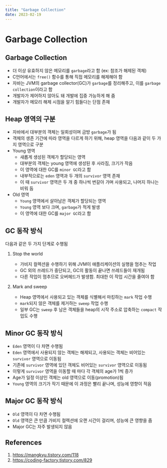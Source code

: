 ```yaml
---
title: "Garbage Collection"
date: 2023-02-19
---
```


# Garbage Collection

## Garbage Collection

- 더 이상 유효하지 않은 메모리를 `garbage`라고 함 (ex: 참조가 해제된 객체)
- C언어에서는 `free()` 함수를 통해 직접 메모리를 해제해야 함
- 자바는 JVM의 garbage collector(GC)가 `garbage`를 정리해주고, 이를 `garbage collection`이라고 함
- 개발자가 제어하지 않아도 돼 개발에 집중 가능하게 해 줌
- 개발자가 메모리 해제 시점을 알기 힘들다는 단점 존재

## Heap 영역의 구분

- 자바에서 대부분의 객체는 일회성이며 금방 `garbage`가 됨
- 객체의 생존 기간에 따라 영역을 다르게 하기 위해, heap 영역을 다음과 같이 두 가지 영역으로 구분
- Young 영역
  - 새롭게 생성된 객체가 할당되는 영역
  - 대부분의 객체는 young 영역에 생성된 후 사라짐, 크기가 작음
  - 이 영역에 대한 GC를 `minor GC`라고 함
  - 내부적으로는 `eden` 영역과 두 개의 `survivor` 영역 존재
  - 이 때 `survivor` 영역은 두 개 중 하나씩 번갈아 가며 사용되고, 나머지 하나는 비워 둠
- Old 영역
  - `Young` 영역에서 살아남은 객체가 할당되는 영역
  - `Young` 영역 보다 크며, `garbage`가 적게 발생
  - 이 영역에 대한 GC를 `major GC`라고 함

## GC 동작 방식

다음과 같은 두 가지 단계로 수행됨

1. Stop the world

   - 가비지 컬렉션을 수행하기 위해 JVM이 애플리케이션의 실행을 멈추는 작업
   - GC 외의 쓰레드가 중단되고, GC의 활동이 끝나면 쓰레드들이 재개됨
   - 다른 작업이 멈추므로 오버헤드가 발생함. 최대한 이 작업 시간을 줄여야 함

2. Mark and sweep
   - Heap 영역에서 사용되고 있는 객체를 식별해서 마킹하는 `mark` 작업 수행
   - `mark`되지 않은 객체를 제거하는 `sweep` 작업 수행
   - 일부 GC는 `sweep` 후 남은 객체들을 heap의 시작 주소로 압축하는 `compact` 작업도 수행

## Minor GC 동작 방식

- `Eden` 영역이 다 차면 수행됨
- `Eden` 영역에서 사용되지 않는 객체는 해제되고, 사용되는 객체는 비어있는 `survivor` 영역으로 이동됨
- 기존에 `survivor` 영역에 있던 객체도 비어있는 `survivor` 영역으로 이동됨
- 이렇게 `survivor` 영역을 이동할 때 마다 각 객체의 age가 1씩 증가
- Age가 일정 이상인 객체는 old 영역으로 이동(promotion)됨
- `Young` 영역의 크기가 작기 때문에 이 과정은 빨리 끝나며, 성능에 영향이 적음

## Major GC 동작 방식

- `Old` 영역이 다 차면 수행됨
- `Old` 영역은 큰 만큼 가비지 컬렉션에 오랜 시간이 걸리며, 성능에 큰 영향을 줌
- Major GC는 자주 발생되지 않음

## References

1. https://mangkyu.tistory.com/118
2. https://coding-factory.tistory.com/829

